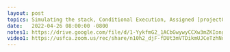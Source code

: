 ```yaml
---
layout: post
topics: Simulating the stack, Conditional Execution, Assigned [project06](assignments/project06.html) due 5/2 
date:   2022-04-26 08:00:00 -0800
notes1: https://drive.google.com/file/d/1-YykfmG2_1ACbGwywyCCXw3mZKIongD3/view?usp=sharing
video1: https://usfca.zoom.us/rec/share/n10h2_djF-fDUt3mVTDikmUJCeTzhNdb5Q-wZY_Ib-CvhiLTcxZirN9jEaYRCbwf.NVVQ_yMw4L_EJlkb
---
```

